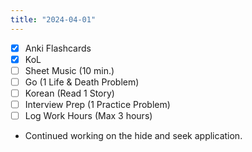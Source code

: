```yaml
---
title: "2024-04-01"
---
```


- [x] Anki Flashcards
- [x] KoL
- [ ] Sheet Music (10 min.)
- [ ] Go (1 Life & Death Problem)
- [ ] Korean (Read 1 Story)
- [ ] Interview Prep (1 Practice Problem)
- [ ] Log Work Hours (Max 3 hours)

* Continued working on the hide and seek application.